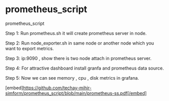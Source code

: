 # prometheus_script
prometheus_script

Step 1: Run prometheus.sh it will create prometheus server in node.

Step 2: Run node_exporter.sh in same node or another node which you want to export metrics.

Step 3: ip:9090 , show there is two node attach in prometheus server.

Step 4: For attractive dashboard install granfa and prometheus data source.

Step 5: Now we can see memory , cpu , disk metrics in grafana.

[embed]https://github.com/techay-mihir-simform/prometheus_script/blob/main/prometheus-ss.pdf[/embed]
